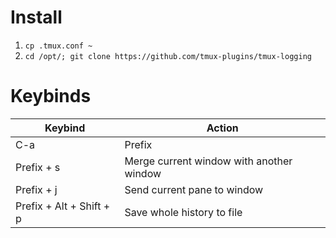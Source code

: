 # Install

1. ```cp .tmux.conf ~```
2. ```cd /opt/; git clone https://github.com/tmux-plugins/tmux-logging```

# Keybinds

Keybind | Action
------------ | -------------
C-a | Prefix
Prefix + s | Merge current window with another window
Prefix + j | Send current pane to window
Prefix + Alt + Shift + p  | Save whole history to file
